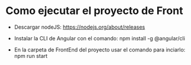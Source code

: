 # Como ejecutar el proyecto de Front

- Descargar nodeJS: https://nodejs.org/about/releases

- Instalar la CLI de Angular con el comando: npm install -g @angular/cli

- En la carpeta de FrontEnd del proyecto usar el comando para inciarlo: npm run start

